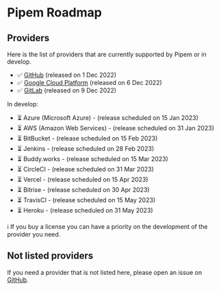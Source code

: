 # Pipem Roadmap

## Providers

Here is the list of providers that are currently supported by Pipem or in develop.

- ✅ [GitHub](https://github.com/pipem-io/provider-github) (released on 1 Dec 2022)
- ✅ [Google Cloud Platform](https://github.com/pipem-io/provider-google) (released on 6 Dec 2022)
- ✅ [GitLab](https://github.com/pipem-io/provider-gitlab) (released on 9 Dec 2022)

In develop:

- ⏳ Azure (Microsoft Azure) - (release scheduled on 15 Jan 2023)
- ⏳ AWS (Amazon Web Services) - (release scheduled on 31 Jan 2023)
- ⏳ BitBucket - (release scheduled on 15 Feb 2023)
- ⏳ Jenkins - (release scheduled on 28 Feb 2023)
- ⏳ Buddy.works - (release scheduled on 15 Mar 2023)
- ⏳ CircleCI - (release scheduled on 31 Mar 2023)
- ⏳ Vercel - (release scheduled on 15 Apr 2023)
- ⏳ Bitrise - (release scheduled on 30 Apr 2023)
- ⏳ TravisCI - (release scheduled on 15 May 2023)
- ⏳ Heroku - (release scheduled on 31 May 2023)

ℹ️ If you buy a license you can have a priority on the development of the provider you need.

## Not listed providers

If you need a provider that is not listed here, please open an issue on [GitHub](https://github.com/pipem-io/roadmap/issues/new/choose).
